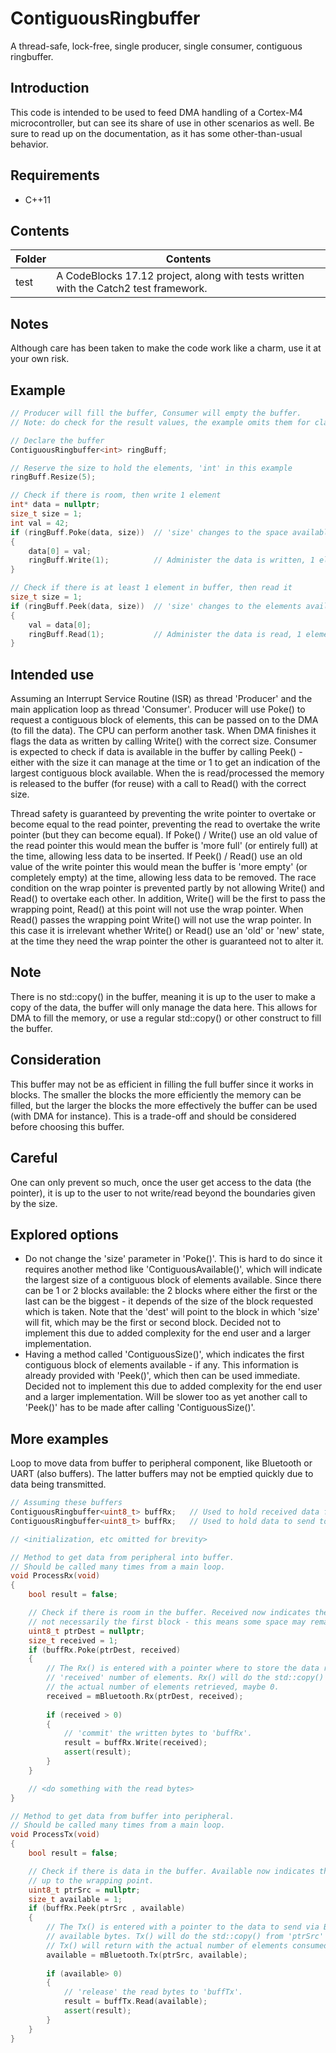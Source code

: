 



# ContiguousRingbuffer
A thread-safe, lock-free, single producer, single consumer, contiguous ringbuffer.

## Introduction
This code is intended to be used to feed DMA handling of a Cortex-M4 microcontroller, but can see its share of use in other scenarios as well. Be sure to read up on the documentation, as it has some other-than-usual behavior.

## Requirements

 - C++11

## Contents

| Folder | Contents |
| ------ | -------- |
| test | A CodeBlocks 17.12 project, along with tests written with the Catch2 test framework. |

## Notes
Although care has been taken to make the code work like a charm, use it at your own risk.

## Example

```cpp
// Producer will fill the buffer, Consumer will empty the buffer.
// Note: do check for the result values, the example omits them for clarity.

// Declare the buffer
ContiguousRingbuffer<int> ringBuff;

// Reserve the size to hold the elements, 'int' in this example
ringBuff.Resize(5);

// Check if there is room, then write 1 element
int* data = nullptr;
size_t size = 1;
int val = 42;
if (ringBuff.Poke(data, size))  // 'size' changes to the space available
{
    data[0] = val;
    ringBuff.Write(1);          // Administer the data is written, 1 element
}

// Check if there is at least 1 element in buffer, then read it
size_t size = 1;
if (ringBuff.Peek(data, size))  // 'size' changes to the elements available
{
    val = data[0];
    ringBuff.Read(1);           // Administer the data is read, 1 element
}
```

## Intended use
Assuming an Interrupt Service Routine (ISR) as thread 'Producer' and  the main application loop as thread 'Consumer'. Producer will use Poke() to request a contiguous block of elements, this can be passed on to the DMA (to fill the data). The CPU can perform another task. When DMA finishes it flags the data as written by calling Write() with the correct size. Consumer is expected to check if data is available in the buffer by calling Peek() - either with the size it can manage at the time or 1 to get an indication of the largest contiguous block available. When the is read/processed the memory is released to the buffer (for reuse) with a call to Read() with the correct size.

Thread safety is guaranteed by preventing the write pointer to overtake or become equal to the read pointer, preventing the read to overtake the write pointer (but they can become equal). If Poke() / Write() use an old value of the read pointer this would mean the buffer is 'more full' (or entirely full) at the time, allowing less data to be inserted.
If Peek() / Read() use an old value of the write pointer this would mean the buffer is 'more empty' (or completely empty) at the time, allowing less data to be removed.
The race condition on the wrap pointer is prevented partly by not allowing Write() and Read() to overtake each other. In addition, Write() will be the first to pass the wrapping point, Read() at this point will not use the wrap pointer. When Read() passes the wrapping point Write() will not use the wrap pointer. In this case it is irrelevant whether Write() or Read() use an 'old' or 'new' state, at the time they need the wrap pointer the other is guaranteed not to alter it.

## Note
There is no std::copy() in the buffer, meaning it is up to the user to make a copy of the data, the buffer will only manage the data here. This allows for DMA to fill the memory, or use a regular std::copy() or other construct to fill the buffer.

## Consideration
This buffer may not be as efficient in filling the full buffer since it works in blocks. The smaller the blocks the more efficiently the memory can be filled, but the larger the blocks the more effectively the buffer can be used (with DMA for instance). This is a trade-off and should be considered before choosing this buffer.

## Careful
One can only prevent so much, once the user get access to the data (the pointer), it is up to the user to not write/read beyond the boundaries given by the size.

## Explored options

 - Do not change the 'size' parameter in 'Poke()'. This is hard to do since it requires another method like 'ContiguousAvailable()', which will indicate the largest size of a contiguous block of elements available. Since there can be 1 or 2 blocks available: the 2 blocks where either the first or the last can be the biggest - it depends of the size of the block requested which is taken. Note that the 'dest' will point to the block in which 'size' will fit, which may be the first or second block. Decided not to implement this due to added complexity for the end user and a larger implementation.
 - Having a method called 'ContiguousSize()', which indicates the first contiguous block of elements available - if any. This information is already provided with 'Peek()', which then can be used immediate. Decided not to implement this due to added complexity for the end user and a larger implementation. Will be slower too as yet another call to 'Peek()' has to be made after calling 'ContiguousSize()'.

## More examples
Loop to move data from buffer to peripheral component, like Bluetooth or UART (also buffers).  The latter buffers may not be emptied quickly due to data being transmitted.
```cpp
// Assuming these buffers
ContiguousRingbuffer<uint8_t> buffRx;	// Used to hold received data from peripheral
ContiguousRingbuffer<uint8_t> buffRx;	// Used to hold data to send to peripheral

// <initialization, etc omitted for brevity>

// Method to get data from peripheral into buffer.
// Should be called many times from a main loop.
void ProcessRx(void)
{
	bool result = false;

	// Check if there is room in the buffer. Received now indicates the largest contiguous block available,
    // not necessarily the first block - this means some space may remain unused.
	uint8_t ptrDest = nullptr;
	size_t received = 1;
	if (buffRx.Poke(ptrDest, received)
	{
		// The Rx() is entered with a pointer where to store the data retrieved from Bluetooth, requesting
		// 'received' number of elements. Rx() will do the std::copy() to 'ptrDest'. Rx() will return with
		// the actual number of elements retrieved, maybe 0.
		received = mBluetooth.Rx(ptrDest, received);
	
		if (received > 0)
		{
			// 'commit' the written bytes to 'buffRx'.
			result = buffRx.Write(received);
			assert(result);
		}
	}

	// <do something with the read bytes>
}

// Method to get data from buffer into peripheral.
// Should be called many times from a main loop.
void ProcessTx(void)
{
	bool result = false;

	// Check if there is data in the buffer. Available now indicates the first contiguous block available,
	// up to the wrapping point.
	uint8_t ptrSrc = nullptr;
	size_t available = 1;
	if (buffRx.Peek(ptrSrc , available)
	{
		// The Tx() is entered with a pointer to the data to send via Bluetooth, along with the number of
		// available bytes. Tx() will do the std::copy() from 'ptrSrc' to Bluetooth internal buffer.
		// Tx() will return with the actual number of elements consumed, maybe 0.
		available = mBluetooth.Tx(ptrSrc, available);
	
		if (available> 0)
		{
			// 'release' the read bytes to 'buffTx'.
			result = buffTx.Read(available);
			assert(result);
		}
	}
}
```
